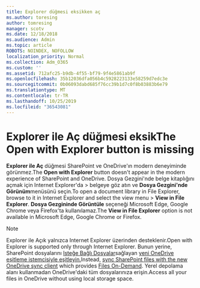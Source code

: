 ```yaml
---
title: Explorer düğmesi eksikken aç
ms.author: toresing
author: tomresing
manager: scotv
ms.date: 12/18/2018
ms.audience: Admin
ms.topic: article
ROBOTS: NOINDEX, NOFOLLOW
localization_priority: Normal
ms.collection: Adm_O365
ms.custom: ''
ms.assetid: 712afc25-b9db-4f55-bf79-9f4e5861ab9f
ms.openlocfilehash: 35b12036dfa056b4c5928223133e58259d7edc3e
ms.sourcegitcommit: 0b06093dabd685f76cc39b1d7c0f8b03883b6e79
ms.translationtype: MT
ms.contentlocale: tr-TR
ms.lasthandoff: 10/25/2019
ms.locfileid: "36543081"
---
```

# <a name="the-open-with-explorer-button-is-missing"></a><span data-ttu-id="4c100-102">Explorer ile Aç düğmesi eksik</span><span class="sxs-lookup"><span data-stu-id="4c100-102">The Open with Explorer button is missing</span></span>

<span data-ttu-id="4c100-103">**Explorer ile Aç** düğmesi SharePoint ve OneDrive'ın modern deneyiminde görünmez.</span><span class="sxs-lookup"><span data-stu-id="4c100-103">The **Open with Explorer** button doesn't appear in the modern experience of SharePoint and OneDrive.</span></span> <span data-ttu-id="4c100-104">Dosya Gezgini'nde belge kitaplığını açmak için Internet Explorer'da \> belgeye göz atın ve **Dosya Gezgini'nde Görünüm**menüsünü seçin.</span><span class="sxs-lookup"><span data-stu-id="4c100-104">To open a document library in File Explorer, browse to it in Internet Explorer and select the view menu \> **View in File Explorer**.</span></span> <span data-ttu-id="4c100-105">**Dosya Gezgininde Görüntüle** seçeneği Microsoft Edge, Google Chrome veya Firefox'ta kullanılamaz.</span><span class="sxs-lookup"><span data-stu-id="4c100-105">The **View in File Explorer** option is not available in Microsoft Edge, Google Chrome or Firefox.</span></span> 
  
> [!NOTE]
> <span data-ttu-id="4c100-106">Explorer ile Açık yalnızca Internet Explorer üzerinden desteklenir.</span><span class="sxs-lookup"><span data-stu-id="4c100-106">Open with Explorer is supported only through Internet Explorer.</span></span> <span data-ttu-id="4c100-107">Bunun yerine, SharePoint dosyalarını [Isteğe Bağlı Dosyalar](https://support.office.com/article/0e6860d3-d9f3-4971-b321-7092438fb38e.aspx)sağlayan [yeni OneDrive eşitleme istemcisiyle eşitleyin.](https://support.office.com/article/6de9ede8-5b6e-4503-80b2-6190f3354a88.aspx)</span><span class="sxs-lookup"><span data-stu-id="4c100-107">Instead, [sync SharePoint files with the new OneDrive sync client](https://support.office.com/article/6de9ede8-5b6e-4503-80b2-6190f3354a88.aspx) which provides [Files On-Demand](https://support.office.com/article/0e6860d3-d9f3-4971-b321-7092438fb38e.aspx).</span></span> <span data-ttu-id="4c100-108">Yerel depolama alanı kullanmadan OneDrive'daki tüm dosyalarınıza erişin.</span><span class="sxs-lookup"><span data-stu-id="4c100-108">Access all your files in OneDrive without using local storage space.</span></span> 
  

